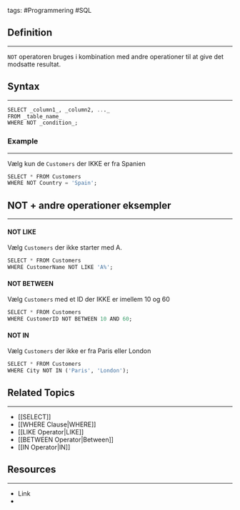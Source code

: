 tags: #Programmering #SQL

## Definition 
---
`NOT` operatoren bruges i kombination med andre operationer til at give det modsatte resultat.
## Syntax
---
```SQL
SELECT _column1_, _column2, ..._  
FROM _table_name_  
WHERE NOT _condition_;
```
### Example
---
Vælg kun de `Customers` der IKKE er fra Spanien
```SQL
SELECT * FROM Customers  
WHERE NOT Country = 'Spain';
```


## NOT + andre operationer eksempler
---
#### NOT LIKE
Vælg `Customers` der ikke starter med A.
```SQL
SELECT * FROM Customers  
WHERE CustomerName NOT LIKE 'A%';
```

#### NOT BETWEEN
Vælg `Customers` med et ID der IKKE er imellem 10 og 60
```SQL
SELECT * FROM Customers  
WHERE CustomerID NOT BETWEEN 10 AND 60;
```

#### NOT IN
Vælg `Customers` der ikke er fra Paris eller London
```SQL
SELECT * FROM Customers  
WHERE City NOT IN ('Paris', 'London');
```

## Related Topics
---
- [[SELECT]]
- [[WHERE Clause|WHERE]]
- [[LIKE Operator|LIKE]]
- [[BETWEEN Operator|Between]]
- [[IN Operator|IN]]

## Resources
---
- Link
- 